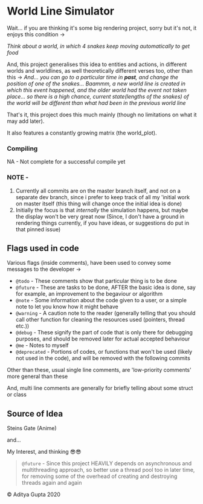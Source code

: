 # World Line Simulator

Wait... if you are thinking it's some big rendering project, sorry but it's not,
it enjoys this condition ->

_Think about a world, in which 4 snakes keep moving automatically to get food_

And, this project generalises this idea to entities and actions, in different worlds and worldlines, as well theoretically different verses too, other than this ->
_And... you can go to a particular time in **past**, and change the position of one of the snakes... Baammm, a new world line is created in which this event happened, and the older world had the event not taken place... so there is a high chance, current state(lengths of the snakes) of the world will be different than what had been in the previous world line_

That's it, this project does this much mainly (though no limitations on what it may add later).

It also features a constantly growing matrix (the world_plot).

### Compiling
NA - Not complete for a successful compile yet

### NOTE - 
1. Currently all commits are on the master branch itself, and not on a separate dev branch, since i prefer to keep track of all my 'initial
 work on master itself (this thing will change once the initial idea is done)
2. Initially the focus is that _internally_ the simulation happens, but maybe the display won't be very great now (Since, I don't have a ground in rendering things currently, if you have ideas, or suggestions do put in that pinned issue)

## Flags used in code

Various flags (inside comments), have been used to convey some messages to the developer ->
* `@todo` - These comments show that particular thing is to be done
* `@future` - These are tasks to be done, AFTER the basic idea is done, say for example, an improvement to the begaviour or algorithm
* `@note` - Some information about the code given to a user, or a simple note to let you know how it might behave
* `@warning` - A caution note to the reader (generally telling that you should call other function for cleaning the resources used (pointers, thread etc.))
* `@debug` - These signify the part of code that is only there for debugging purposes, and should be removed later for actual accepted behaviour
* `@me` - Notes to myself
* `@deprecated` - Portions of codes, or functions that won't be used (likely not used in the code), and will be removed with the following commits

Other than these, usual single line comments, are 'low-priority comments' more general than these

And, multi line comments are generally for briefly telling about some struct or class

## Source of Idea

  Steins Gate (Anime)

  and...

  My Interest, and thinking 😎😎


> `@future` - Since this project HEAVILY depends on asynchronous and multithreading approach, so better use a thread pool too in later time, for removing some of the overhead of creating and destroying threads again and again


:copyright: Aditya Gupta 2020
